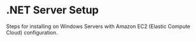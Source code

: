 # .NET Server Setup

Steps for installing on Windows Servers with Amazon EC2 (Elastic Compute Cloud) configuration.  